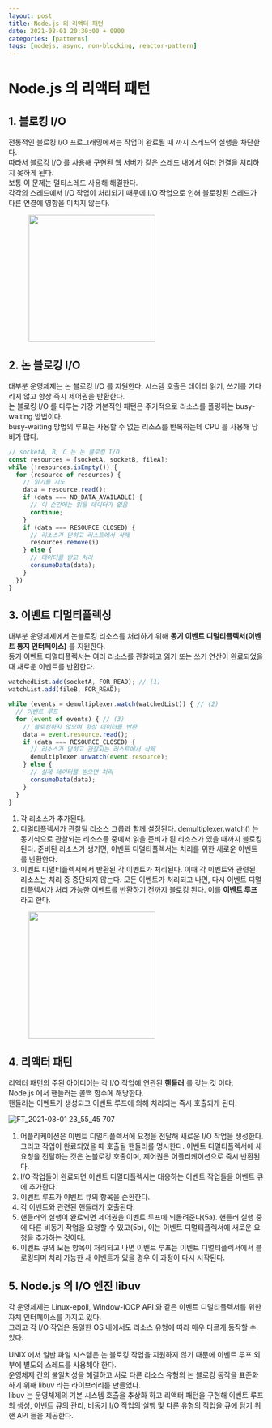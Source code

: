 ```yaml
---
layout: post
title: Node.js 의 리액터 패턴
date: 2021-08-01 20:30:00 + 0900
categories: [patterns]
tags: [nodejs, async, non-blocking, reactor-pattern]
---
```


# Node.js 의 리액터 패턴

## 1. 블로킹 I/O
전통적인 블로킹 I/O 프로그래밍에서는 작업이 완료될 때 까지 스레드의 실행을 차단한다.   
따라서 블로킹 I/O 를 사용해 구현된 웹 서버가 같은 스레드 내에서 여러 연결을 처리하지 못하게 된다.   
보통 이 문제는 멀티스레드 사용해 해결한다.    
각각의 스레드에서 I/O 작업이 처리되기 때문에 I/O 작업으로 인해 블로킹된 스레드가 다른 연결에 영향을 미치지 않는다.   


<figure>
  <img src="https://user-images.githubusercontent.com/13375810/127773641-26c2d1b2-079f-4cea-8300-5d9ac9f87f13.png" height="250" />
  <figcaption value="▲ 다중 커넥션을 처리하기 위한 다중 스레드" />
</figure>

## 2. 논 블로킹 I/O
대부분 운영체제는 논 블로킹 I/O 를 지원한다. 시스템 호출은 데이터 읽기, 쓰기를 기다리지 않고 항상 즉시 제어권을 반환한다.   
논 블로킹 I/O 를 다루는 가장 기본적인 패턴은 주기적으로 리소스를 폴링하는 busy-waiting 방법이다.   
busy-waiting 방법의 루프는 사용할 수 없는 리소스를 반복하는데 CPU 를 사용해 낭비가 많다.

```javascript
// socketA, B, C 는 논 블로킹 I/O
const resources = [socketA, socketB, fileA];
while (!resources.isEmpty()) {
  for (resource of resources) {
    // 읽기를 시도
    data = resource.read();
    if (data === NO_DATA_AVAILABLE) {
      // 이 순간에는 읽을 데이터가 없음
      continue;
    }
    if (data === RESOURCE_CLOSED) {
      // 리소스가 닫히고 리스트에서 삭제
      resources.remove(i)
    } else {
      // 데이터를 받고 처리
      consumeData(data);
    }
  })
}
```

## 3. 이벤트 디멀티플렉싱
대부분 운영체제에서 논블로킹 리소스를 처리하기 위해 __동기 이벤트 디멀티플렉서(이벤트 통지 인터페이스)__ 를 지원한다.   
동기 이벤트 디멀티플렉서는 여러 리소스를 관찰하고 읽기 또는 쓰기 연산이 완료되었을 때 새로운 이벤트를 반환한다.   

```javascript
watchedList.add(socketA, FOR_READ); // (1)
watchList.add(fileB, FOR_READ);

while (events = demultiplexer.watch(watchedList)) { // (2)
  // 이벤트 루프
  for (event of events) { // (3)
    // 블로킹하지 않으며 항상 데이터를 반환
    data = event.resource.read();
    if (data === RESOURCE_CLOSED) {
      // 리소스가 닫히고 관찰되는 리스트에서 삭제
      demultiplexer.unwatch(event.resource);
    } else {
      // 실제 데이터를 받으면 처리
      consumeData(data);
    }
  }
}
```

1. 각 리소스가 추가된다.
2. 디멀티플렉서가 관찰될 리소스 그룹과 함께 설정된다. demultiplexer.watch() 는 동기식으로 관찰되는 리소스들 중에서 읽을 준비가 된 리소스가 있을 때까지 블로킹된다. 준비된 리소스가 생기면, 이벤트 디멀티플렉서는 처리를 위한 새로운 이벤트를 반환한다.
3. 이벤트 디멀티플렉서에서 반환된 각 이벤트가 처리된다. 이때 각 이벤트와 관련된 리소스는 처리 중 중단되지 않는다. 모든 이벤트가 처리되고 나면, 다시 이벤트 디멀티플렉서가 처리 가능한 이벤트를 반환하기 전까지 블로킹 된다. 이를 __이벤트 루프__ 라고 한다.


<figure>
  <img src="https://user-images.githubusercontent.com/13375810/127774782-13da8599-b51a-47fc-85a1-419b2f3801e8.png" height="250" />
  <figcaption value="▲ 다중 커넥션을 처리하기 위한 단일 스레드" />
</figure>

## 4. 리액터 패턴
리액터 패턴의 주된 아이디어는 각 I/O 작업에 연관된 __핸들러__ 를 갖는 것 이다.   
Node.js 에서 핸들러는 콜백 함수에 해당한다.   
핸들러는 이벤트가 생성되고 이벤트 루프에 의해 처리되는 즉시 호출되게 된다.   

![FT_2021-08-01 23_55_45 707](https://user-images.githubusercontent.com/13375810/127775479-2dbd4e6f-60a3-470a-a6a2-fa291133903c.png)

1. 어플리케이션은 이벤트 디멀티플렉서에 요청을 전달해 새로운 I/O 작업을 생성한다. 그리고 작업이 완료되었을 때 호출될 핸들러를 명시한다. 이벤트 디멀티플렉서에 새 요청을 전달하는 것은 논블로킹 호출이며, 제어권은 어플리케이션으로 즉시 반환된다.
2. I/O 작업들이 완료되면 이벤트 디멀티플렉서는 대응하는 이벤트 작업들을 이벤트 큐에 추가한다.
3. 이벤트 루프가 이벤트 큐의 항목을 순환한다.
4. 각 이벤트와 관련된 핸들러가 호출된다.
5. 핸들러의 실행이 완료되면 제어권을 이벤트 루프에 되돌려준다(5a). 핸들러 실행 중에 다른 비동기 작업을 요청할 수 있고(5b), 이는 이벤트 디멀티플렉서에 새로운 요청을 추가하는 것이다.
6. 이벤트 큐의 모든 항목이 처리되고 나면 이벤트 루프는 이벤트 디멀티플렉서에서 블로킹되며 처리 가능한 새 이벤트가 있을 경우 이 과정이 다시 시작된다.

## 5. Node.js 의 I/O 엔진 libuv 
각 운영체제는 Linux-epoll, Window-IOCP API 와 같은 이벤트 디멀티플렉서를 위한 자체 인터페이스를 가지고 있다.   
그리고 각 I/O 작업은 동일한 OS 내에서도 리소스 유형에 따라 매우 다르게 동작할 수 있다.   
   
UNIX 에서 일반 파일 시스템은 논 블로킹 작업을 지원하지 않기 때문에 이벤트 루프 외부에 별도의 스레드를 사용해야 한다.   
운영체제 간의 불일치성을 해결하고 서로 다른 리소스 유형의 논 블로킹 동작을 표준화 하기 위해 libuv 라는 라이브러리를 만들었다.   
libuv 는 운영체제의 기본 시스템 호출을 추상화 하고 리액터 패턴을 구현해 이벤트 루프의 생성, 이벤트 큐의 관리, 비동기 I/O 작업의 실행 및 다른 유형의 작업을 큐에 담기 위핸 API 들을 제공한다.
